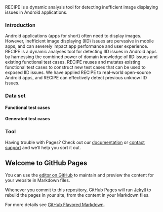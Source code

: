 
RECIPE is a dynamic analysis tool for detecting inefficient image displaying issues in Android applications.

### Introduction
Android applications (apps for short) often need to display images. However, inefficient image displaying (IID) issues are pervasive in mobile apps, and can severely impact app performance and user experience.
RECIPE is a dynamic analyses tool for detecting IID issues in Android apps by harnessing the combined power of domain knowledge of IID issues and existing functional test cases. 
RECIPE reuses and mutates existing functional test cases to construct new test cases that can be used to exposed IID issues. 
We have applied RECIPE to real-world open-source Android apps, and RECIPE can effectively detect previous unknow IID issues.



### Data set

#### Functional test cases

#### Generated test cases

### Tool

Having trouble with Pages? Check out our [documentation](https://docs.github.com/categories/github-pages-basics/) or [contact support](https://support.github.com/contact) and we’ll help you sort it out.


## Welcome to GitHub Pages

You can use the [editor on GitHub](https://github.com/struggggle/RECIPE/edit/gh-pages/index.md) to maintain and preview the content for your website in Markdown files.

Whenever you commit to this repository, GitHub Pages will run [Jekyll](https://jekyllrb.com/) to rebuild the pages in your site, from the content in your Markdown files.

For more details see [GitHub Flavored Markdown](https://guides.github.com/features/mastering-markdown/).

